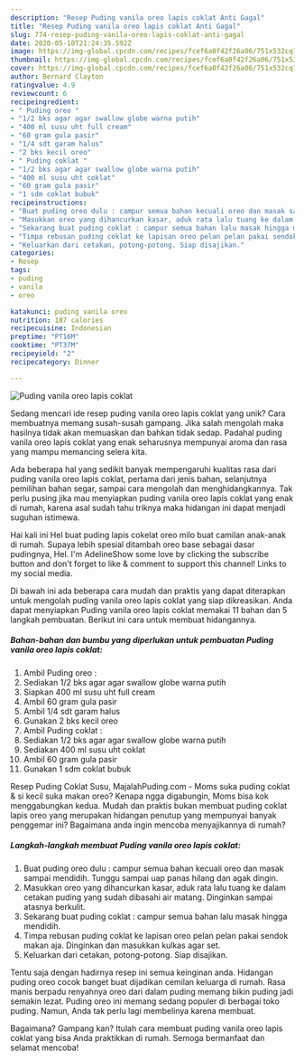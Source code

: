 ```yaml
---
description: "Resep Puding vanila oreo lapis coklat Anti Gagal"
title: "Resep Puding vanila oreo lapis coklat Anti Gagal"
slug: 774-resep-puding-vanila-oreo-lapis-coklat-anti-gagal
date: 2020-05-10T21:24:35.592Z
image: https://img-global.cpcdn.com/recipes/fcef6a0f42f26a06/751x532cq70/puding-vanila-oreo-lapis-coklat-foto-resep-utama.jpg
thumbnail: https://img-global.cpcdn.com/recipes/fcef6a0f42f26a06/751x532cq70/puding-vanila-oreo-lapis-coklat-foto-resep-utama.jpg
cover: https://img-global.cpcdn.com/recipes/fcef6a0f42f26a06/751x532cq70/puding-vanila-oreo-lapis-coklat-foto-resep-utama.jpg
author: Bernard Clayton
ratingvalue: 4.9
reviewcount: 6
recipeingredient:
- " Puding oreo "
- "1/2 bks agar agar swallow globe warna putih"
- "400 ml susu uht full cream"
- "60 gram gula pasir"
- "1/4 sdt garam halus"
- "2 bks kecil oreo"
- " Puding coklat "
- "1/2 bks agar agar swallow globe warna putih"
- "400 ml susu uht coklat"
- "60 gram gula pasir"
- "1 sdm coklat bubuk"
recipeinstructions:
- "Buat puding oreo dulu : campur semua bahan kecuali oreo dan masak sampai mendidih. Tunggu sampai uap panas hilang dan agak dingin."
- "Masukkan oreo yang dihancurkan kasar, aduk rata lalu tuang ke dalam cetakan puding yang sudah dibasahi air matang. Dinginkan sampai atasnya berkulit."
- "Sekarang buat puding coklat : campur semua bahan lalu masak hingga mendidih."
- "Timpa rebusan puding coklat ke lapisan oreo pelan pelan pakai sendok makan aja. Dinginkan dan masukkan kulkas agar set."
- "Keluarkan dari cetakan, potong-potong. Siap disajikan."
categories:
- Resep
tags:
- puding
- vanila
- oreo

katakunci: puding vanila oreo 
nutrition: 187 calories
recipecuisine: Indonesian
preptime: "PT16M"
cooktime: "PT37M"
recipeyield: "2"
recipecategory: Dinner

---
```



![Puding vanila oreo lapis coklat](https://img-global.cpcdn.com/recipes/fcef6a0f42f26a06/751x532cq70/puding-vanila-oreo-lapis-coklat-foto-resep-utama.jpg)

Sedang mencari ide resep puding vanila oreo lapis coklat yang unik? Cara membuatnya memang susah-susah gampang. Jika salah mengolah maka hasilnya tidak akan memuaskan dan bahkan tidak sedap. Padahal puding vanila oreo lapis coklat yang enak seharusnya mempunyai aroma dan rasa yang mampu memancing selera kita.

Ada beberapa hal yang sedikit banyak mempengaruhi kualitas rasa dari puding vanila oreo lapis coklat, pertama dari jenis bahan, selanjutnya pemilihan bahan segar, sampai cara mengolah dan menghidangkannya. Tak perlu pusing jika mau menyiapkan puding vanila oreo lapis coklat yang enak di rumah, karena asal sudah tahu triknya maka hidangan ini dapat menjadi suguhan istimewa.

Hai kali ini Hel buat puding lapis cokelat oreo milo buat camilan anak-anak di rumah. Supaya lebih spesial ditambah oreo base sebagai dasar pudingnya, Hel. I&#39;m AdelineShow some love by clicking the subscribe button and don&#39;t forget to like &amp; comment to support this channel! ‍Links to my social media.


Di bawah ini ada beberapa cara mudah dan praktis yang dapat diterapkan untuk mengolah puding vanila oreo lapis coklat yang siap dikreasikan. Anda dapat menyiapkan Puding vanila oreo lapis coklat memakai 11 bahan dan 5 langkah pembuatan. Berikut ini cara untuk membuat hidangannya.

<!--inarticleads1-->

##### Bahan-bahan dan bumbu yang diperlukan untuk pembuatan Puding vanila oreo lapis coklat:

1. Ambil  Puding oreo :
1. Sediakan 1/2 bks agar agar swallow globe warna putih
1. Siapkan 400 ml susu uht full cream
1. Ambil 60 gram gula pasir
1. Ambil 1/4 sdt garam halus
1. Gunakan 2 bks kecil oreo
1. Ambil  Puding coklat :
1. Sediakan 1/2 bks agar agar swallow globe warna putih
1. Sediakan 400 ml susu uht coklat
1. Ambil 60 gram gula pasir
1. Gunakan 1 sdm coklat bubuk


Resep Puding Coklat Susu, MajalahPuding.com - Moms suka puding coklat &amp; si kecil suka makan oreo? Kenapa ngga digabungin, Moms bisa kok menggabungkan kedua. Mudah dan praktis bukan membuat puding coklat lapis oreo yang merupakan hidangan penutup yang mempunyai banyak penggemar ini? Bagaimana anda ingin mencoba menyajikannya di rumah? 

<!--inarticleads2-->

##### Langkah-langkah membuat Puding vanila oreo lapis coklat:

1. Buat puding oreo dulu : campur semua bahan kecuali oreo dan masak sampai mendidih. Tunggu sampai uap panas hilang dan agak dingin.
1. Masukkan oreo yang dihancurkan kasar, aduk rata lalu tuang ke dalam cetakan puding yang sudah dibasahi air matang. Dinginkan sampai atasnya berkulit.
1. Sekarang buat puding coklat : campur semua bahan lalu masak hingga mendidih.
1. Timpa rebusan puding coklat ke lapisan oreo pelan pelan pakai sendok makan aja. Dinginkan dan masukkan kulkas agar set.
1. Keluarkan dari cetakan, potong-potong. Siap disajikan.


Tentu saja dengan hadirnya resep ini semua keinginan anda. Hidangan puding oreo cocok banget buat dijadikan cemilan keluarga di rumah. Rasa manis berpadu renyahnya oreo dari dalam puding memang bikin puding jadi semakin lezat. Puding oreo ini memang sedang populer di berbagai toko puding. Namun, Anda tak perlu lagi membelinya karena membuat. 

Bagaimana? Gampang kan? Itulah cara membuat puding vanila oreo lapis coklat yang bisa Anda praktikkan di rumah. Semoga bermanfaat dan selamat mencoba!
